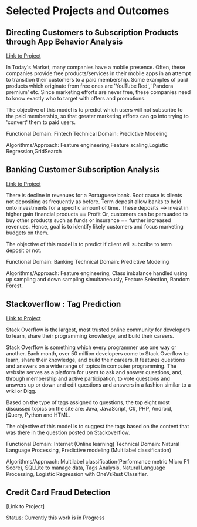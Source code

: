 Selected Projects and Outcomes
==============================
## Directing Customers to Subscription Products through App Behavior Analysis

[Link to Project](https://github.com/August-Leo/Directing_Customers_Subscription)

In Today's Market, many companies have a mobile presence. Often, these companies provide free products/services in their mobile apps in an attempt to transition their customers to a paid membership. Some examples of paid products which originate from free ones are 'YouTube Red', 'Pandora premium' etc. Since marketing efforts are never free, these companies need to know exactly who to target with offers and promotions.

The objective of this model is to predict which users will not subscribe to the paid membership, so that greater marketing efforts can go into trying to 'convert' them to paid users. 

Functional Domain: Fintech
Technical Domain: Predictive Modeling

Algorithms/Approach: Feature engineering,Feature scaling,Logistic Regression,GridSearch


## Banking Customer Subscription Analysis

[Link to Project](https://github.com/)

There is decline in revenues for a Portuguese bank. Root cause is clients not depositing as frequently as before. Term deposit allow banks to hold onto investments for a specific amount of time. These deposits --> invest in higher gain financial products == Profit Or, customers can be persuaded to buy other products such as funds or insurance == further increased revenues. Hence, goal is to identify likely customers and focus marketing budgets on them.  

The objective of this model is to predict if client will subcribe to term deposit or not.

Functional Domain: Banking
Technical Domain: Predictive Modeling

Algorithms/Approach: Feature engineering, Class imbalance handled using up sampling and down sampling simultaneously, Feature Selection, Random Forest.


## Stackoverflow : Tag Prediction

[Link to Project](https://github.com/)

Stack Overflow is the largest, most trusted online community for developers to learn, share their programming knowledge, and build their careers.

Stack Overflow is something which every programmer use one way or another. Each month, over 50 million developers come to Stack Overflow to learn, share their knowledge, and build their careers. It features questions and answers on a wide range of topics in computer programming. The website serves as a platform for users to ask and answer questions, and, through membership and active participation, to vote questions and answers up or down and edit questions and answers in a fashion similar to a wiki or Digg. 

Based on the type of tags assigned to questions, the top eight most discussed topics on the site are: Java, JavaScript, C#, PHP, Android, jQuery, Python and HTML. 

The objective of this model is to suggest the tags based on the content that was there in the question posted on Stackoverflow.

Functional Domain: Internet (Online learning)
Technical Domain: Natural Language Processing, Predictive modeling (Multilabel classification)

Algorithms/Approach: Multilabel classification(Performance metric Micro F1 Score), SQLLite to manage data, Tags Analysis, Natural Language Processing, Logistic Regression with OneVsRest Classifier.


## Credit Card Fraud Detection

[Link to Project]

Status: Currently this work is in Progress
